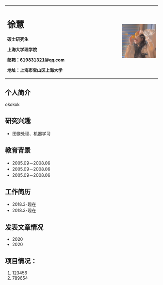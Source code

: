 

<table border="0">
  <tr>
    <td width="75%">
      <h1>徐慧</h1>
      <p><b>硕士研究生</b></p>
      <p><b>上海大学理学院</b></p>
      <p><b>邮箱：619831321@qq.com</b></p>
      <p><b>地址：上海市宝山区上海大学</b></p>
    </td>
    <td width="25%">
      <img src="/touxiang.jpg" width="100%"> 
    </td>
  </tr>
</table>




## 个人简介
  okokok

## 研究兴趣
- 图像处理、机器学习

## 教育背景
- 2005.09－2008.06 
- 2005.09－2008.06 
- 2005.09－2008.06 

## 工作简历
- 2018.3-现在
- 2018.3-现在

## 发表文章情况
- 2020 
- 2020

## 项目情况：
1. 123456
2. 789654
